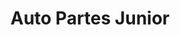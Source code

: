 ---
title: "Auto Partes Junior"
url: /quetzaltenango/auto-partes-junior/
shop: piezas de automóviles
---